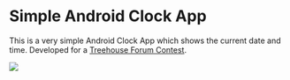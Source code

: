 Simple Android Clock App
========================

This is a very simple Android Clock App which shows the current date and time. Developed for a <a href="https://teamtreehouse.com/forum/forum-contest-build-an-android-clock-app-2">Treehouse Forum Contest</a>.

<img src="http://i.imgur.com/tqG2HAhl.jpg" />


